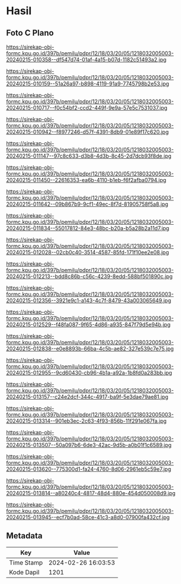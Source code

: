 # Hasil

## Foto C Plano

https://sirekap-obj-formc.kpu.go.id/397b/pemilu/pdpr/12/18/03/20/05/1218032005003-20240215-010358--df547d74-01af-4a15-b07d-1182c51493a2.jpg

https://sirekap-obj-formc.kpu.go.id/397b/pemilu/pdpr/12/18/03/20/05/1218032005003-20240215-010159--51a26a97-b898-4119-91a9-7745798b2e53.jpg

https://sirekap-obj-formc.kpu.go.id/397b/pemilu/pdpr/12/18/03/20/05/1218032005003-20240215-010717--f0c54bf2-ccd2-449f-9e9a-57e5c7531037.jpg

https://sirekap-obj-formc.kpu.go.id/397b/pemilu/pdpr/12/18/03/20/05/1218032005003-20240215-010942--f8977246-d57f-4391-8db9-01e89f17c620.jpg

https://sirekap-obj-formc.kpu.go.id/397b/pemilu/pdpr/12/18/03/20/05/1218032005003-20240215-011147--97c8c633-d3b8-4d3b-8c45-2d7dcb93f8de.jpg

https://sirekap-obj-formc.kpu.go.id/397b/pemilu/pdpr/12/18/03/20/05/1218032005003-20240215-011450--22616353-ea6b-4110-b1eb-f6f2afba0794.jpg

https://sirekap-obj-formc.kpu.go.id/397b/pemilu/pdpr/12/18/03/20/05/1218032005003-20240215-011642--09b867b9-9cf1-49ec-8f7d-81905758f5a8.jpg

https://sirekap-obj-formc.kpu.go.id/397b/pemilu/pdpr/12/18/03/20/05/1218032005003-20240215-011834--55017812-84e3-48bc-b20a-b5a28b2a11d7.jpg

https://sirekap-obj-formc.kpu.go.id/397b/pemilu/pdpr/12/18/03/20/05/1218032005003-20240215-012028--02cb0c40-3514-4587-85fd-171f10ee2e08.jpg

https://sirekap-obj-formc.kpu.go.id/397b/pemilu/pdpr/12/18/03/20/05/1218032005003-20240215-012213--bdd8c86b-c56c-4239-8edd-588bf501890c.jpg

https://sirekap-obj-formc.kpu.go.id/397b/pemilu/pdpr/12/18/03/20/05/1218032005003-20240215-012356--3921e9c1-a143-4c7f-8479-43a003065649.jpg

https://sirekap-obj-formc.kpu.go.id/397b/pemilu/pdpr/12/18/03/20/05/1218032005003-20240215-012529--f48fa087-9f65-4d86-a935-847f79d5e94b.jpg

https://sirekap-obj-formc.kpu.go.id/397b/pemilu/pdpr/12/18/03/20/05/1218032005003-20240215-012838--e0e8893b-66ba-4c5b-ae82-327e539c7e75.jpg

https://sirekap-obj-formc.kpu.go.id/397b/pemilu/pdpr/12/18/03/20/05/1218032005003-20240215-012955--9cd60430-cb96-4b1a-a92a-1b8fd0a283bb.jpg

https://sirekap-obj-formc.kpu.go.id/397b/pemilu/pdpr/12/18/03/20/05/1218032005003-20240215-013157--c24e2dcf-344c-4917-ba9f-5e3dae79ae81.jpg

https://sirekap-obj-formc.kpu.go.id/397b/pemilu/pdpr/12/18/03/20/05/1218032005003-20240215-013314--901eb3ec-2c63-4f93-856b-11f291e067fa.jpg

https://sirekap-obj-formc.kpu.go.id/397b/pemilu/pdpr/12/18/03/20/05/1218032005003-20240215-013507--50a097b6-6de3-42ac-9d5b-a0b01f1c6589.jpg

https://sirekap-obj-formc.kpu.go.id/397b/pemilu/pdpr/12/18/03/20/05/1218032005003-20240215-013620--775300d1-fa24-4760-8d06-2961eb5c59e7.jpg

https://sirekap-obj-formc.kpu.go.id/397b/pemilu/pdpr/12/18/03/20/05/1218032005003-20240215-013814--a80240c4-4817-48d4-880e-454d050008d9.jpg

https://sirekap-obj-formc.kpu.go.id/397b/pemilu/pdpr/12/18/03/20/05/1218032005003-20240215-013945--ecf7b0ad-58ce-41c3-a8d0-07900fa432cf.jpg


## Metadata

| Key        | Value               |
| ---------- | ------------------- |
| Time Stamp | 2024-02-26 16:03:53 |
| Kode Dapil | 1201                |



